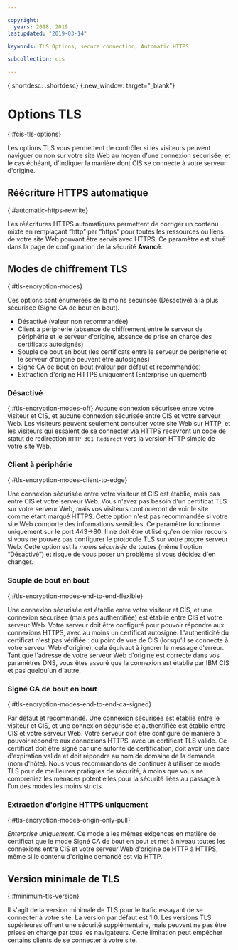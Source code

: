 ```yaml
---

copyright:
  years: 2018, 2019
lastupdated: "2019-03-14"

keywords: TLS Options, secure connection, Automatic HTTPS

subcollection: cis

---
```


{:shortdesc: .shortdesc}
{:new_window: target="_blank"}

# Options TLS
{:#cis-tls-options}

Les options TLS vous permettent de contrôler si les visiteurs peuvent naviguer ou non sur votre site Web au moyen d'une connexion sécurisée, et le cas échéant, d'indiquer la manière dont CIS se connecte à votre serveur d'origine.

## Réécriture HTTPS automatique 
{:#automatic-https-rewrite}

Les réécritures HTTPS automatiques permettent de corriger un contenu mixte en remplaçant “http” par “https” pour toutes les ressources ou liens de votre site Web pouvant être servis avec HTTPS. Ce paramètre est situé dans la page de configuration de la sécurité **Avancé**. 

## Modes de chiffrement TLS
{:#tls-encryption-modes}

Ces options sont énumérées de la moins sécurisée (Désactivé) à la plus sécurisée (Signé CA de bout en bout). 
 * Désactivé (valeur non recommandée)
 * Client à périphérie (absence de chiffrement entre le serveur de périphérie et le serveur d'origine, absence de prise en charge des certificats autosignés) 
 * Souple de bout en bout (les certificats entre le serveur de périphérie et le serveur d'origine peuvent être autosignés) 
 * Signé CA de bout en bout (valeur par défaut et recommandée)
 * Extraction d'origine HTTPS uniquement (Enterprise uniquement) 

### Désactivé 
{:#tls-encryption-modes-off}
Aucune connexion sécurisée entre votre visiteur et CIS, et aucune connexion sécurisée entre CIS et votre serveur Web. Les visiteurs peuvent seulement consulter votre site Web sur HTTP, et les visiteurs qui essaient de se connecter via HTTPS recevront un code de statut de redirection `HTTP 301 Redirect` vers la version HTTP simple de votre site Web.

### Client à périphérie
{:#tls-encryption-modes-client-to-edge}

Une connexion sécurisée entre votre visiteur et CIS est établie, mais pas entre CIS et votre serveur Web. Vous n'avez pas besoin d'un certificat TLS sur votre serveur Web, mais vos visiteurs continueront de voir le site comme étant marqué HTTPS. Cette option n'est pas recommandée si votre site Web comporte des informations sensibles. Ce paramètre fonctionne uniquement sur le port 443->80. Il ne doit être utilisé qu'en dernier recours si vous ne pouvez pas configurer le protocole TLS sur votre propre serveur Web. Cette option est la _moins sécurisée_ de toutes (même l'option “Désactivé”) et risque de vous poser un problème si vous décidez d'en changer.

### Souple de bout en bout
{:#tls-encryption-modes-end-to-end-flexible}

Une connexion sécurisée est établie entre votre visiteur et CIS, et une connexion sécurisée (mais pas authentifiée) est établie entre CIS et votre serveur Web. Votre serveur doit être configuré pour pouvoir répondre aux connexions HTTPS, avec au moins un certificat autosigné. L'authenticité du certificat n'est pas vérifiée : du point de vue de CIS (lorsqu'il se connecte à votre serveur Web d'origine), cela équivaut à ignorer le message d'erreur. Tant que l'adresse de votre serveur Web d'origine est correcte dans vos paramètres DNS, vous êtes assuré que la connexion est établie par IBM CIS et pas quelqu'un d'autre.

### Signé CA de bout en bout
{:#tls-encryption-modes-end-to-end-ca-signed}

Par défaut et recommandé. Une connexion sécurisée est établie entre le visiteur et CIS, et une connexion sécurisée et authentifiée est établie entre CIS et votre serveur Web. Votre serveur doit être configuré de manière à pouvoir répondre aux connexions HTTPS, avec un certificat TLS valide. Ce certificat doit être signé par une autorité de certification, doit avoir une date d'expiration valide et doit répondre au nom de domaine de la demande (nom d'hôte). Nous vous recommandons de continuer à utiliser ce mode TLS pour de meilleures pratiques de sécurité, à moins que vous ne compreniez les menaces potentielles pour la sécurité liées au passage à l'un des modes les moins stricts. 

### Extraction d'origine HTTPS uniquement 
{:#tls-encryption-modes-origin-only-pull}

*Enterprise uniquement.* Ce mode a les mêmes exigences en matière de certificat que le mode Signé CA de bout en bout et met à niveau toutes les connexions entre CIS et votre serveur Web d'origine de HTTP à HTTPS, même si le contenu d'origine demandé est via HTTP. 

## Version minimale de TLS 
{:#minimum-tls-version}

Il s'agit de la version minimale de TLS pour le trafic essayant de se connecter à votre site. La version par défaut est 1.0. Les versions TLS supérieures offrent une sécurité supplémentaire, mais peuvent ne pas être prises en charge par tous les navigateurs. Cette limitation peut empêcher certains clients de se connecter à votre site. 

